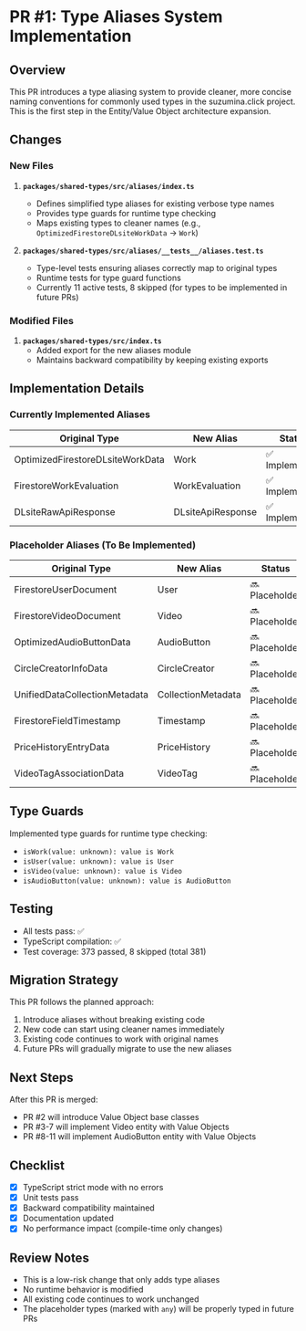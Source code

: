 # PR #1: Type Aliases System Implementation

## Overview

This PR introduces a type aliasing system to provide cleaner, more concise naming conventions for commonly used types in the suzumina.click project. This is the first step in the Entity/Value Object architecture expansion.

## Changes

### New Files

1. **`packages/shared-types/src/aliases/index.ts`**
   - Defines simplified type aliases for existing verbose type names
   - Provides type guards for runtime type checking
   - Maps existing types to cleaner names (e.g., `OptimizedFirestoreDLsiteWorkData` → `Work`)

2. **`packages/shared-types/src/aliases/__tests__/aliases.test.ts`**
   - Type-level tests ensuring aliases correctly map to original types
   - Runtime tests for type guard functions
   - Currently 11 active tests, 8 skipped (for types to be implemented in future PRs)

### Modified Files

1. **`packages/shared-types/src/index.ts`**
   - Added export for the new aliases module
   - Maintains backward compatibility by keeping existing exports

## Implementation Details

### Currently Implemented Aliases

| Original Type | New Alias | Status |
|--------------|-----------|---------|
| OptimizedFirestoreDLsiteWorkData | Work | ✅ Implemented |
| FirestoreWorkEvaluation | WorkEvaluation | ✅ Implemented |
| DLsiteRawApiResponse | DLsiteApiResponse | ✅ Implemented |

### Placeholder Aliases (To Be Implemented)

| Original Type | New Alias | Status |
|--------------|-----------|---------|
| FirestoreUserDocument | User | 🔜 Placeholder |
| FirestoreVideoDocument | Video | 🔜 Placeholder |
| OptimizedAudioButtonData | AudioButton | 🔜 Placeholder |
| CircleCreatorInfoData | CircleCreator | 🔜 Placeholder |
| UnifiedDataCollectionMetadata | CollectionMetadata | 🔜 Placeholder |
| FirestoreFieldTimestamp | Timestamp | 🔜 Placeholder |
| PriceHistoryEntryData | PriceHistory | 🔜 Placeholder |
| VideoTagAssociationData | VideoTag | 🔜 Placeholder |

## Type Guards

Implemented type guards for runtime type checking:
- `isWork(value: unknown): value is Work`
- `isUser(value: unknown): value is User`
- `isVideo(value: unknown): value is Video`
- `isAudioButton(value: unknown): value is AudioButton`

## Testing

- All tests pass: ✅
- TypeScript compilation: ✅
- Test coverage: 373 passed, 8 skipped (total 381)

## Migration Strategy

This PR follows the planned approach:
1. Introduce aliases without breaking existing code
2. New code can start using cleaner names immediately
3. Existing code continues to work with original names
4. Future PRs will gradually migrate to use the new aliases

## Next Steps

After this PR is merged:
- PR #2 will introduce Value Object base classes
- PR #3-7 will implement Video entity with Value Objects
- PR #8-11 will implement AudioButton entity with Value Objects

## Checklist

- [x] TypeScript strict mode with no errors
- [x] Unit tests pass
- [x] Backward compatibility maintained
- [x] Documentation updated
- [x] No performance impact (compile-time only changes)

## Review Notes

- This is a low-risk change that only adds type aliases
- No runtime behavior is modified
- All existing code continues to work unchanged
- The placeholder types (marked with `any`) will be properly typed in future PRs